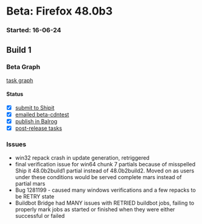 # Beta: Firefox 48.0b3

### Started: 16-06-24

## Build 1

### Beta Graph
[task graph](https://tools.taskcluster.net/task-group-inspector/#mFypBVVXSKKzq4HF8I9cZQ)


#### Status
- [x] [submit to Shipit](https://wiki.mozilla.org/Release:Release_Automation_on_Mercurial:Starting_a_Release#Submit_to_Ship_It)
- [x] [emailed beta-cdntest](../how-tos/relpro.md#1-email-drivers-re-release-live-on-cdntest-channel)
- [x] [publish in Balrog](../how-tos/relpro.md#3-publish-in-balrog)
- [x] [post-release tasks](../how-tos/relpro.md#4-post-release-step)

### Issues
- win32 repack crash in update generation, retriggered
- final verification issue for win64 chunk 7 partials because of misspelled Ship it 48.0b2build1 partial instead of 48.0b2build2. Moved on as users under these conditions would be served complete mars instead of partial mars
- Bug 1281199 - caused many windows verifications and a few repacks to be RETRY state
- Buildbot Bridge had MANY issues with RETRIED buildbot jobs, failing to properly mark jobs as started or finished when they were either successful or failed


